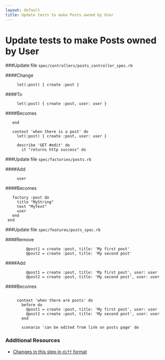 ```yaml
---
layout: default
title: Update tests to make Posts owned by User
---
```


<h1 id="main">Update tests to make Posts owned by User</h1>


###Update file `spec/controllers/posts_controller_spec.rb`

####Change
```
     let(:post) { create :post }
```


####To
```
     let(:post) { create :post, user: user }
```


####Becomes
```
   end
 
   context 'when there is a post' do
     let(:post) { create :post, user: user }
 
     describe 'GET #edit' do
       it "returns http success" do

```


###Update file `spec/factories/posts.rb`

####Add
```
     user
```


####Becomes
```
   factory :post do
     title "MyString"
     text "MyText"
     user
   end
 end

```


###Update file `spec/features/posts_spec.rb`

####Remove
```
         @post1 = create :post, title: 'My first post'
         @post2 = create :post, title: 'My second post'
```


####Add
```
         @post1 = create :post, title: 'My first post', user: user
         @post2 = create :post, title: 'My second post', user: user
```


####Becomes
```
 
     context 'when there are posts' do
       before do
         @post1 = create :post, title: 'My first post', user: user
         @post2 = create :post, title: 'My second post', user: user
       end
 
       scenario 'can be edited from link on posts page' do

```



### Additional Resources

* [Changes in this step in `diff` format](https://github.com/software-academy/devise_bdd/commit/4289573af4e1b4720f4e9947923a1bb01cee8080)

